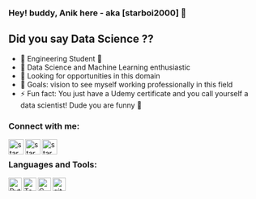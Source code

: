### Hey! buddy, Anik here - aka [starboi2000] 👋

## Did you say Data Science ??

- 🔭 Engineering Student 🙂
- 🌱 Data Science and Machine Learning enthusiastic 
- 👯 Looking for opportunities in this domain
- 🥅 Goals:  vision to see myself working professionally in this field
- ⚡ Fun fact: You just have a Udemy certificate and you call yourself a data scientist! Dude you are funny 👀

### Connect with me:

[<img align="left" alt="starboi2000 | LinkedIn" width="30px" src="https://cdn.jsdelivr.net/npm/simple-icons@v3/icons/linkedin.svg" />][linkedin]
[<img align="left" alt="starboi2000 | Instagram" width="30px" src="https://cdn.jsdelivr.net/npm/simple-icons@v3/icons/instagram.svg" />][instagram]
[<img align="left" alt="starboi2000 | Gmail" width="30px" src="https://cdn.jsdelivr.net/npm/simple-icons@v3/icons/gmail.svg" />][gmail]

<br />

### Languages and Tools:

<a title="Python" href="#"><img align="left" alt="Python" width="26px" src="https://img.icons8.com/color/48/000000/python.png" /></a>
<a title="Tensorflow 2.0" href="#"><img align="left" alt="Tensorflow 2.0" width="26px" src="https://img.icons8.com/color/48/000000/tensorflow.png" /></a>
<a title="C" href="#"><img align="left" alt="C" width="26px" src="https://img.icons8.com/color/48/000000/c-programming.png" /></a>
<a title="GitHub" href="#"><img align="left" alt="github" width="26px" src="https://img.icons8.com/nolan/64/github.png" /></a>


<br />
<br />






[instagram]: https://www.instagram.com/anik246__/
[linkedin]: https://www.linkedin.com/in/anik-chatterjee-257a82182/
[gmail]: mailto:anikchatterjee63@gmail.com
